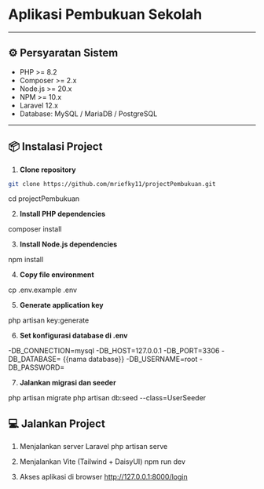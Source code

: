 # Aplikasi Pembukuan Sekolah

---

## ⚙️ Persyaratan Sistem

-   PHP >= 8.2
-   Composer >= 2.x
-   Node.js >= 20.x
-   NPM >= 10.x
-   Laravel 12.x
-   Database: MySQL / MariaDB / PostgreSQL

---

## 📦 Instalasi Project

1. **Clone repository**

```bash
git clone https://github.com/mriefky11/projectPembukuan.git
```
cd projectPembukuan

2. **Install PHP dependencies**

composer install

3. **Install Node.js dependencies**

npm install

4. **Copy file environment**

cp .env.example .env

5. **Generate application key**

php artisan key:generate

6. **Set konfigurasi database di .env**

-DB_CONNECTION=mysql
-DB_HOST=127.0.0.1
-DB_PORT=3306
-DB_DATABASE= {{nama database}}
-DB_USERNAME=root
-DB_PASSWORD=

7. **Jalankan migrasi dan seeder**

php artisan migrate
php artisan db:seed --class=UserSeeder

## 💻 Jalankan Project

1. Menjalankan server Laravel
   php artisan serve

2. Menjalankan Vite (Tailwind + DaisyUI)
   npm run dev

3. Akses aplikasi di browser
   http://127.0.0.1:8000/login
